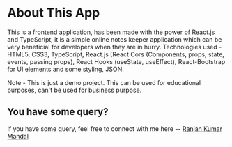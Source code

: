 # About This App

This is a frontend application, has been made with the power of React.js and TypeScript, it is a simple online notes keeper application which can be very beneficial for developers when they are in hurry. Technologies used - HTML5, CSS3, TypeScript, React.js [React Cors (Components, props, state, events, passing props), React Hooks (useState, useEffect), React-Bootstrap for UI elements and some styling, JSON.

Note - This is just a demo project. This can be used for educational purposes, can't be used for business purpose.

## You have some query?

If you have some query, feel free to connect with me here -- [Ranjan Kumar Mandal](https://www.linkedin.com/in/ranjan-kumar-m-818367158/)

